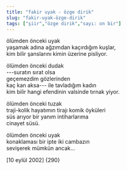 ```yaml
---
title: "fakir uyak - özge dirik"
slug: "fakir-uyak-özge-dirik"
tags: ["şiir","özge dirik","sayı: on bir"]
---
```


ölümden önceki uyak\
yaşamak adına ağzımdan kaçırdığım kuşlar,\
kim bilir şanslarını kimin üzerine pisliyor.

ölümden önceki dudak\
---suratın sırat olsa\
geçemezdim gözlerinden\
kaç kan aksa--- ile tavladığım kadın\
kim bilir hangi efendinin valsinde tırnak yiyor.

ölümden önceki tuzak\
traji-kolik hayatımın tirajı komik öyküleri\
süs arıyor bir yanım intiharlarıma\
cinayet süsü.

ölümden önceki uyak\
konaklaması bir ipte iki cambazın\
sevişerek mümkün ancak...

\[10 eylül 2002\] {290}



